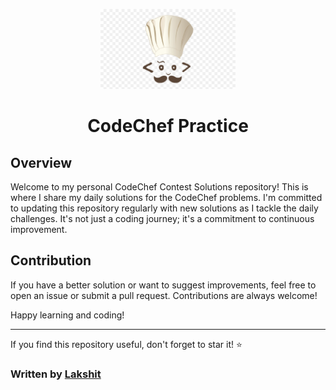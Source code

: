 <p align="center">
  <a href="https://github.com/Lakshit2604/CodeChef-Practice">
    <img src="https://github.com/Lakshit2604/CodeChef-Practice/blob/main/content/codechef.png" height="128">
  </a>
  <h1 align="center">CodeChef Practice</h1>
</p>

## Overview

Welcome to my personal CodeChef Contest Solutions repository! This is where I share my daily solutions for the CodeChef problems. I'm committed to updating this repository regularly with new solutions as I tackle the daily challenges. It's not just a coding journey; it's a commitment to continuous improvement.


## Contribution

If you have a better solution or want to suggest improvements, feel free to open an issue or submit a pull request. Contributions are always welcome!


Happy learning and coding!

---

If you find this repository useful, don't forget to star it! ⭐️

### Written by [Lakshit](https://github.com/Lakshit2604)